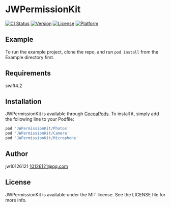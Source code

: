 # JWPermissionKit

[![CI Status](https://img.shields.io/travis/10126121@qq.com/JWPermissionKit.svg?style=flat)](https://travis-ci.org/10126121@qq.com/JWPermissionKit)
[![Version](https://img.shields.io/cocoapods/v/JWPermissionKit.svg?style=flat)](https://cocoapods.org/pods/JWPermissionKit)
[![License](https://img.shields.io/cocoapods/l/JWPermissionKit.svg?style=flat)](https://cocoapods.org/pods/JWPermissionKit)
[![Platform](https://img.shields.io/cocoapods/p/JWPermissionKit.svg?style=flat)](https://cocoapods.org/pods/JWPermissionKit)

## Example

To run the example project, clone the repo, and run `pod install` from the Example directory first.

## Requirements
swift4.2
## Installation

JWPermissionKit is available through [CocoaPods](https://cocoapods.org). To install
it, simply add the following line to your Podfile:

```ruby
pod 'JWPermissionKit/Photos'
pod 'JWPermissionKit/Camera'
pod 'JWPermissionKit/Microphone'
```

## Author

jw10126121 10126121@qq.com

## License

JWPermissionKit is available under the MIT license. See the LICENSE file for more info.

